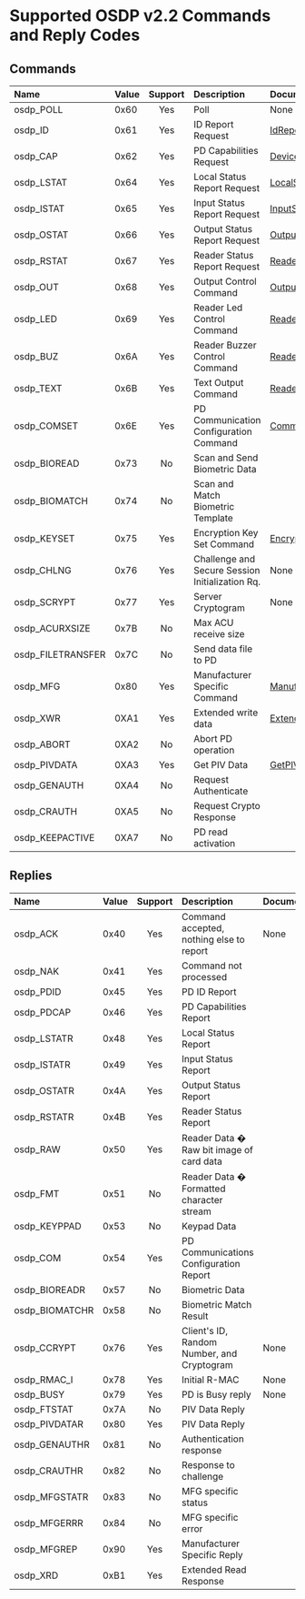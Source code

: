 # Supported OSDP v2.2 Commands and Reply Codes

## Commands
| Name | Value | Support | Description | Documentation |
|:-----|:------|:-------:|:------------|:--------------|
| osdp_POLL         | 0x60 | Yes | Poll | None |
| osdp_ID           | 0x61 | Yes | ID Report Request | [IdReport](https://z-bitco.com/downloads/OSDP.Net/docs/html/M-OSDP.Net.ControlPanel.IdReport.htm) |
| osdp_CAP          | 0x62 | Yes | PD Capabilities Request | [DeviceCapabilities](https://z-bitco.com/downloads/OSDP.Net/docs/html/M-OSDP.Net.ControlPanel.DeviceCapabilities.htm) |
| osdp_LSTAT        | 0x64 | Yes | Local Status Report Request | [LocalStatus](https://z-bitco.com/downloads/OSDP.Net/docs/html/M-OSDP.Net.ControlPanel.LocalStatus.htm) |
| osdp_ISTAT        | 0x65 | Yes | Input Status Report Request | [InputStatus](https://z-bitco.com/downloads/OSDP.Net/docs/html/M-OSDP.Net.ControlPanel.InputStatus.htm) |
| osdp_OSTAT        | 0x66 | Yes | Output Status Report Request | [OutputStatus](https://z-bitco.com/downloads/OSDP.Net/docs/html/M-OSDP.Net.ControlPanel.OutputStatus.htm) |
| osdp_RSTAT        | 0x67 | Yes | Reader Status Report Request | [ReaderStatus](https://z-bitco.com/downloads/OSDP.Net/docs/html/M-OSDP.Net.ControlPanel.ReaderStatus.htm) |
| osdp_OUT          | 0x68 | Yes | Output Control Command | [OutputControl](https://z-bitco.com/downloads/OSDP.Net/docs/html/M-OSDP.Net.ControlPanel.OutputControl.htm) |
| osdp_LED          | 0x69 | Yes | Reader Led Control Command | [ReaderLedControl](https://z-bitco.com/downloads/OSDP.Net/docs/html/M-OSDP.Net.ControlPanel.ReaderLedControl.htm) | 
| osdp_BUZ          | 0x6A | Yes | Reader Buzzer Control Command | [ReaderBuzzerControl](https://z-bitco.com/downloads/OSDP.Net/docs/html/M-OSDP.Net.ControlPanel.ReaderBuzzerControl.htm) |
| osdp_TEXT         | 0x6B | Yes | Text Output Command | [ReaderTextOutput](https://z-bitco.com/downloads/OSDP.Net/docs/html/M-OSDP.Net.ControlPanel.ReaderTextOutput.htm) |
| osdp_COMSET       | 0x6E | Yes | PD Communication Configuration Command | [CommunicationConfiguration](https://z-bitco.com/downloads/OSDP.Net/docs/html/M-OSDP.Net.ControlPanel.CommunicationConfiguration.htm) |
| osdp_BIOREAD      | 0x73 | No  | Scan and Send Biometric Data | |
| osdp_BIOMATCH     | 0x74 | No  | Scan and Match Biometric Template | |
| osdp_KEYSET       | 0x75 | Yes | Encryption Key Set Command | [EncryptionKeySet](https://z-bitco.com/downloads/OSDP.Net/docs/html/M-OSDP.Net.ControlPanel.EncryptionKeySet.htm) |
| osdp_CHLNG        | 0x76 | Yes | Challenge and Secure Session Initialization Rq. | None |
| osdp_SCRYPT       | 0x77 | Yes | Server Cryptogram | None |
| osdp_ACURXSIZE    | 0x7B | No  | Max ACU receive size | |
| osdp_FILETRANSFER | 0x7C | No  | Send data file to PD | |
| osdp_MFG          | 0x80 | Yes | Manufacturer Specific Command | [ManufacturerSpecificCommand](https://z-bitco.com/downloads/OSDP.Net/docs/html/M-OSDP.Net.ControlPanel.ManufacturerSpecificCommand.htm) |
| osdp_XWR          | 0XA1 | Yes | Extended write data | [ExtendedWriteData](https://z-bitco.com/downloads/OSDP.Net/docs/html/M-OSDP.Net.ControlPanel.ExtendedWriteData.htm) |
| osdp_ABORT        | 0XA2 | No  | Abort PD operation | |
| osdp_PIVDATA      | 0XA3 | Yes | Get PIV Data | [GetPIVData ](https://z-bitco.com/downloads/OSDP.Net/docs/html/M-OSDP.Net.ControlPanel.GetPIVData.htm) |
| osdp_GENAUTH      | 0XA4 | No  | Request Authenticate | |
| osdp_CRAUTH       | 0XA5 | No  | Request Crypto Response | |
| osdp_KEEPACTIVE   | 0XA7 | No  | PD read activation | |

## Replies
| Name | Value | Support | Description | Documentation |
|:-----|:------|:-------:|:------------|:--------------|
| osdp_ACK        | 0x40 | Yes | Command accepted, nothing else to report | None |
| osdp_NAK        | 0x41 | Yes | Command not processed | |
| osdp_PDID       | 0x45 | Yes | PD ID Report | |
| osdp_PDCAP      | 0x46 | Yes | PD Capabilities Report | |
| osdp_LSTATR     | 0x48 | Yes | Local Status Report | |
| osdp_ISTATR     | 0x49 | Yes | Input Status Report | |
| osdp_OSTATR     | 0x4A | Yes | Output Status Report | |
| osdp_RSTATR     | 0x4B | Yes | Reader Status Report | |
| osdp_RAW        | 0x50 | Yes | Reader Data � Raw bit image of card data | |
| osdp_FMT        | 0x51 | No  | Reader Data � Formatted character stream | |
| osdp_KEYPPAD    | 0x53 | No  | Keypad Data | |
| osdp_COM        | 0x54 | Yes | PD Communications Configuration Report | |
| osdp_BIOREADR   | 0x57 | No  | Biometric Data | |
| osdp_BIOMATCHR  | 0x58 | No  | Biometric Match Result | |
| osdp_CCRYPT     | 0x76 | Yes | Client's ID, Random Number, and Cryptogram | None |
| osdp_RMAC_I     | 0x78 | Yes | Initial R-MAC | None |
| osdp_BUSY       | 0x79 | Yes | PD is Busy reply | None |
| osdp_FTSTAT     | 0x7A | No  | PIV Data Reply | |
| osdp_PIVDATAR   | 0x80 | Yes | PIV Data Reply | |
| osdp_GENAUTHR   | 0x81 | No  | Authentication response | |
| osdp_CRAUTHR    | 0x82 | No  | Response to challenge | |
| osdp_MFGSTATR   | 0x83 | No  | MFG specific status | |
| osdp_MFGERRR    | 0x84 | No  | MFG specific error | |
| osdp_MFGREP     | 0x90 | Yes | Manufacturer Specific Reply | |
| osdp_XRD        | 0xB1 | Yes | Extended Read Response | |
